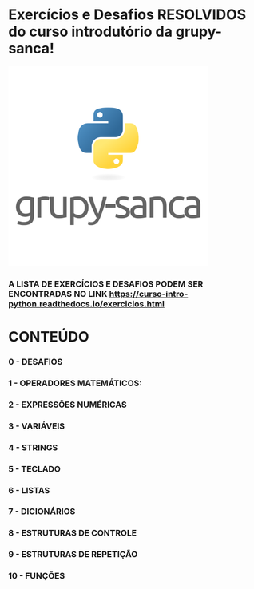 # Exercícios e Desafios RESOLVIDOS do curso introdutório da grupy-sanca!
![](grupy.png)
### A LISTA DE EXERCÍCIOS E DESAFIOS PODEM SER ENCONTRADAS NO LINK https://curso-intro-python.readthedocs.io/exercicios.html

# CONTEÚDO

### 0 - DESAFIOS

### 1 - OPERADORES MATEMÁTICOS:

### 2 - EXPRESSÕES NUMÉRICAS

### 3 - VARIÁVEIS

### 4 - STRINGS

### 5 - TECLADO

### 6 - LISTAS

### 7 - DICIONÁRIOS

### 8 - ESTRUTURAS DE CONTROLE

### 9 - ESTRUTURAS DE REPETIÇÃO

### 10 - FUNÇÕES
